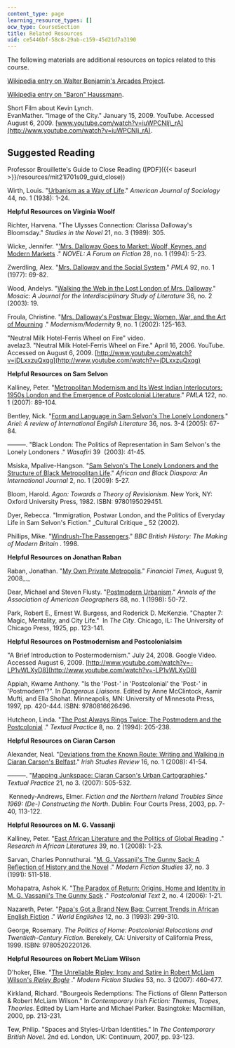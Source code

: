 ```yaml
---
content_type: page
learning_resource_types: []
ocw_type: CourseSection
title: Related Resources
uid: ce5446bf-58c8-29ab-c159-45d21d7a3190
---
```


The following materials are additional resources on topics related to this course.

[Wikipedia entry on Walter Benjamin's Arcades Project](http://en.wikipedia.org/wiki/Arcades_Project).

[Wikipedia entry on "Baron" Haussmann](http://en.wikipedia.org/wiki/Baron_Haussmann).

Short Film about Kevin Lynch.  
EvanMather. "Image of the City." January 15, 2009. YouTube. Accessed August 6, 2009. [www.youtube.com/watch?v=iuWPCNIj\_rA](http://www.youtube.com/watch?v=iuWPCNIj_rA).

Suggested Reading
-----------------

Professor Brouillette's Guide to Close Reading ([PDF]({{< baseurl >}}/resources/mit21l701s09_guid_close))

Wirth, Louis. "[Urbanism as a Way of Life](http://www.jstor.org/pss/2768119)." _American Journal of Sociology_ 44, no. 1 (1938): 1-24.

**Helpful Resources on Virginia Woolf**

Richter, Harvena. "The Ulysses Connection: Clarissa Dalloway's Bloomsday." _Studies in the Novel_ 21, no. 3 (1989): 305.

Wicke, Jennifer. "['Mrs. Dalloway Goes to Market: Woolf, Keynes, and Modern Markets](http://www.jstor.org/stable/1345911) ." _NOVEL: A Forum on Fiction_ 28, no. 1 (1994): 5-23.

Zwerdling, Alex. "[Mrs. Dalloway and the Social System](http://www.jstor.org/stable/461415?origin=JSTOR-pdf)." _PMLA_ 92, no. 1 (1977): 69-82.

Wood, Andelys. "[Walking the Web in the Lost London of Mrs. Dalloway](http://www.questia.com/library/journal/1G1-104079319/walking-the-web-in-the-lost-london-of-mrs-dalloway)." _Mosaic: A Journal for the Interdisciplinary Study of Literature_ 36, no. 2 (2003): 19.

Froula, Christine. "[Mrs. Dalloway's Postwar Elegy: Women, War, and the Art of Mourning](http://muse.jhu.edu/journals/modernism-modernity/v009/9.1froula.html) ." _Modernism/Modernity_ 9, no. 1 (2002): 125-163.

"Neutral Milk Hotel-Ferris Wheel on Fire" video.  
avelaz3. "Neutral Milk Hotel-Ferris Wheel on Fire." April 16, 2006. YouTube. Accessed on August 6, 2009. [http://www.youtube.com/watch?v=jDLxxzuQxqg](http://www.youtube.com/watch?v=jDLxxzuQxqg)

**Helpful Resources on Sam Selvon**

Kalliney, Peter. "[Metropolitan Modernism and Its West Indian Interlocutors: 1950s London and the Emergence of Postcolonial Literature](http://www.mlajournals.org/doi/abs/10.1632/pmla.2007.122.1.89)." _PMLA_ 122, no. 1 (2007): 89-104.

Bentley, Nick. "[Form and Language in Sam Selvon's The Lonely Londoners](https://journalhosting.ucalgary.ca/index.php/ariel/article/view/31481)." _Ariel: A review of International English Literature_ 36, nos. 3-4 (2005): 67-84.

———. "Black London: The Politics of Representation in Sam Selvon's the Lonely Londoners ." _Wasafiri_ 39  (2003): 41-45.

Msiska, Mpalive-Hangson. "[Sam Selvon's The Lonely Londoners and the Structure of Black Metropolitan Life](http://www.informaworld.com/smpp/content~db=all?content=10.1080/17528630802513417)." _African and Black Diaspora: An International Journal_ 2, no. 1 (2009): 5-27.

Bloom, Harold. _Agon: Towards a Theory of Revisionism_. New York, NY: Oxford University Press, 1982. ISBN: 9780195029451.

Dyer, Rebecca. "Immigration, Postwar London, and the Politics of Everyday Life in Sam Selvon's Fiction." _Cultural Critique _ 52 (2002).

Phillips, Mike. "[Windrush-The Passengers](http://www.bbc.co.uk/history/british/modern/windrush_01.shtml)." _BBC British History: The Making of Modern Britain_ . 1998.

**Helpful Resources on Jonathan Raban**

Raban, Jonathan. "[My Own Private Metropolis](https://www.ft.com/content/247bc052-64dc-11dd-af61-0000779fd18c)." _Financial Times,_ August 9, 2008_._

Dear, Michael and Steven Flusty. "[Postmodern Urbanism](http://www.jstor.org/pss/2563976)." _Annals of the Association of American Geographers_ 88, no. 1 (1998): 50-72.

Park, Robert E., Ernest W. Burgess, and Roderick D. McKenzie. "Chapter 7: Magic, Mentality, and City Life."  In _The City_. Chicago, IL: The University of Chicago Press, 1925, pp. 123-141.

**Helpful Resources on Postmodernism and Postcolonialsim**

"A Brief Introduction to Postermodernism." July 24, 2008. Google Video. Accessed August 6, 2009. [http://www.youtube.com/watch?v=-LP1vWLXyD8](http://www.youtube.com/watch?v=-LP1vWLXyD8)

Appiah, Kwame Anthony. "Is the 'Post-' in 'Postcolonial' the 'Post-' in 'Postmodern'?". In _Dangerous Liaisons_. Edited by Anne McClintock, Aamir Mufti, and Ella Shohat. Minneapolis, MN: University of Minnesota Press, 1997, pp. 420-444. ISBN: 9780816626496.

Hutcheon, Linda. "[The Post Always Rings Twice: The Postmodern and the Postcolonial](http://www.informaworld.com/smpp/content~db=all~content=a794597854) ." _Textual Practice_ 8, no. 2 (1994): 205-238.

**Helpful Resources on Ciaran Carson**

Alexander, Neal. "[Deviations from the Known Route: Writing and Walking in Ciaran Carson's Belfast](http://www.informaworld.com/smpp/content~db=all?content=10.1080/09670880701788304)." _Irish Studies Review_ 16, no. 1 (2008): 41-54.

———. "[Mapping Junkspace: Ciaran Carson's Urban Cartographies](http://www.informaworld.com/smpp/content~db=all?content=10.1080/09502360701529127)." _Textual Practice_ 21, no 3. (2007): 505-532.

 Kennedy-Andrews, Elmer. _Fiction and the Northern Ireland Troubles Since 1969: (De-) Constructing the North_. Dublin: Four Courts Press, 2003, pp. 7-40, 113-122.

**Helpful Resources on M. G. Vassanji**

Kalliney, Peter. "[East African Literature and the Politics of Global Reading](http://muse.jhu.edu/journals/research_in_african_literatures/toc/ral39.1.html) ." _Research in African Literatures_ 39, no. 1 (2008): 1-23.

Sarvan, Charles Ponnuthurai. "[M. G. Vassanji's The Gunny Sack: A Reflection of History and the Novel](http://muse.jhu.edu/journals/modern_fiction_studies/v037/37.3.sarvan.html) ." _Modern Fiction Studies_ 37, no. 3 (1991): 511-518.

Mohapatra, Ashok K. "[The Paradox of Return: Origins, Home and Identity in M. G. Vassanji's The Gunny Sack](http://postcolonial.org/index.php/pct/article/view/523) ." _Postcolonial Text_ 2, no. 4 (2006): 1-21.

Nazareth, Peter. "[Papa's Got a Brand New Bag: Current Trends in African English Fiction](http://www3.interscience.wiley.com/journal/119306219/abstract) ." _World Englishes_ 12, no. 3 (1993): 299-310.

George, Rosemary. _The Politics of Home: Postcolonial Relocations and Twentieth-Century Fiction_. Berekely, CA: University of California Press, 1999. ISBN: 9780520220126.

**Helpful Resources on Robert McLiam Wilson**

D'hoker, Elke. "[The Unreliable Ripley: Irony and Satire in Robert McLiam Wilson's _Ripley Bogle_](http://muse.jhu.edu/journals/modern_fiction_studies/v053/53.3dhoker.html) ." _Modern Fiction Studies_ 53, no. 3 (2007): 460-477.

Kirkland, Richard. "Bourgeois Redemptions: The Fictions of Glenn Patterson & Robert McLiam Wilson." In _Contemporary Irish Fiction: Themes, Tropes, Theories_. Edited by Liam Harte and Michael Parker. Basingtoke: Macmillian, 2000, pp. 213-231.

Tew, Philip. "Spaces and Styles-Urban Identities." In _The Contemporary British Novel_. 2nd ed. London, UK: Continuum, 2007, pp. 93-123.